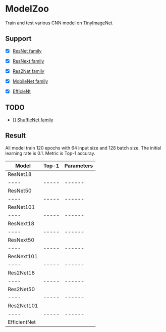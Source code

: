 # ModelZoo


Train and test various CNN model on [TinyImageNet](http://tiny-imagenet.herokuapp.com)

## Support

- [x] [ResNet family](https://arxiv.org/abs/1512.03385)

- [x] [ResNext family](https://arxiv.org/abs/1611.05431)

- [x] [Res2Net family](https://arxiv.org/abs/1904.01169)

- [x] [MobileNet family](https://arxiv.org/abs/1905.02244)

- [x] [EfficieNt](https://arxiv.org/abs/1905.11946)

## TODO

- [] [ShuffleNet family](https://arxiv.org/abs/1707.01083)

## Result

All model train 120 epochs with 64 input size and 128 batch size. The initial learning rate is 0.1. Metric is Top-1 accuray.

 Model    | Top-1        | Parameters
 ----     | -----        | ------
ResNet18  |              |
 ----     | -----        | ------
ResNet50  |
 ----     | -----        | ------
ResNet101 |              |
 ----     | -----        | ------
ResNext18 |              |
 ----     | -----        | ------
ResNext50 |              |
 ----     | -----        | ------
ResNext101|              |
 ----     | -----        | ------
Res2Net18 |              |
 ----     | -----        | ------
Res2Net50 |              |
 ----     | -----        | ------
Res2Net101|              |
 ----     | -----        | ------
EfficientNet|              |

